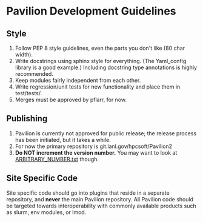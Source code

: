# Pavilion Development Guidelines


## Style
 1. Follow PEP 8 style guidelines, even the parts you don't like (80 char 
 width).
 2. Write docstrings using sphinx style for everything. (The Yaml_config 
    library is a good example.) Including docstring type annotations is 
    highly recommended.
 3. Keep modules fairly independent from each other.
 4. Write regression/unit tests for new functionality and place them in 
 test/tests/. 
 5. Merges must be approved by pflarr, for now.  
 

## Publishing

 1. Pavilion is currently not approved for public release; the release 
   process has been initiated, but it takes a while. 
 2. For now the primary repository is git.lanl.gov/hpcsoft/Pavilion2
 3. __Do NOT increment the version number.__ You may want to look at 
  [ARBITRARY_NUMBER.txt](ARBITRARY_NUMBER.txt) though.
  
## Site Specific Code
Site specific code should go into plugins that reside in a separate 
repository, and __never__ the main Pavilion repository. 
All Pavilion code should be targeted towards interoperability with commonly 
available products such as slurm, env modules, or lmod. 
